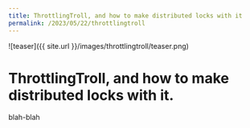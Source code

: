 ```yaml
---
title: ThrottlingTroll, and how to make distributed locks with it
permalink: /2023/05/22/throttlingtroll
---
```

![teaser]({{ site.url }}/images/throttlingtroll/teaser.png)
# ThrottlingTroll, and how to make distributed locks with it.

blah-blah
